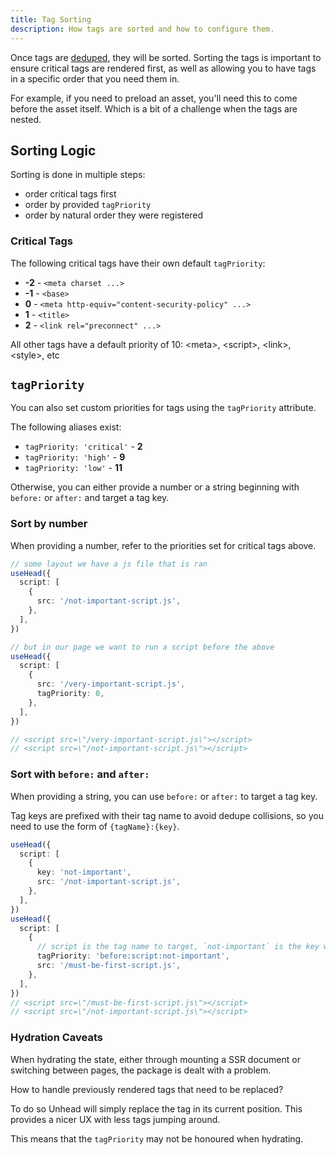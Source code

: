 ```yaml
---
title: Tag Sorting
description: How tags are sorted and how to configure them.
---
```


Once tags are [deduped](/usage/guides/handling-duplicates), they will be sorted. Sorting the tags is important
to ensure critical tags are rendered first, as well as allowing you to have tags in a specific order that you need them in.

For example, if you need to preload an asset, you'll need this to come before the asset itself. Which is a bit of a challenge
when the tags are nested.

## Sorting Logic

Sorting is done in multiple steps:
- order critical tags first
- order by provided `tagPriority`
- order by natural order they were registered

### Critical Tags

The following critical tags have their own default `tagPriority`:

- **-2** - `<meta charset ...>`
- **-1** - `<base>`
- **0** - `<meta http-equiv="content-security-policy" ...>`
- **1** - `<title>`
- **2** - `<link rel="preconnect" ...>`

All other tags have a default priority of 10: &lt;meta&gt;, &lt;script&gt;, &lt;link&gt;, &lt;style&gt;, etc

## `tagPriority`

You can also set custom priorities for tags using the `tagPriority` attribute.

The following aliases exist:
- `tagPriority: 'critical'` - **2**
- `tagPriority: 'high'` - **9**
- `tagPriority: 'low'` - **11**

Otherwise, you can either provide a number or a string beginning with `before:` or `after:` and target a tag key.

### Sort by number

When providing a number, refer to the priorities set for critical tags above.

```ts
// some layout we have a js file that is ran
useHead({
  script: [
    {
      src: '/not-important-script.js',
    },
  ],
})

// but in our page we want to run a script before the above
useHead({
  script: [
    {
      src: '/very-important-script.js',
      tagPriority: 0,
    },
  ],
})

// <script src=\"/very-important-script.js\"></script>
// <script src=\"/not-important-script.js\"></script>
```


### Sort with `before:` and `after:`

When providing a string, you can use `before:` or `after:` to target a tag key.

Tag keys are prefixed with their tag name to avoid dedupe collisions, so you need to use the form of `{tagName}:{key}`.

```ts
useHead({
  script: [
    {
      key: 'not-important',
      src: '/not-important-script.js',
    },
  ],
})
useHead({
  script: [
    {
      // script is the tag name to target, `not-important` is the key we're targeting
      tagPriority: 'before:script:not-important',
      src: '/must-be-first-script.js',
    },
  ],
})
// <script src=\"/must-be-first-script.js\"></script>
// <script src=\"/not-important-script.js\"></script>
```

### Hydration Caveats

When hydrating the state, either through mounting a SSR document or switching between pages, the package is dealt with a problem.

How to handle previously rendered tags that need to be replaced? 

To do so Unhead will simply replace the tag in its current position. This provides a nicer UX with less
tags jumping around.

This means that the `tagPriority` may not be honoured when hydrating. 
